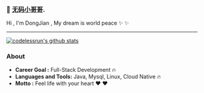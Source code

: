 ###  :sparkling_heart: [无码小哥哥](https://codeless.run).

Hi , I'm DongJian , My dream is world peace :sparkles: :sparkles:

---

[![codelessrun's github stats](https://github-readme-stats.vercel.app/api?username=codelessrun&count_private=true&show_icons=true&theme=radical)](https://github.com/codelessrun)

### About

-  **Career Goal :** Full-Stack Development :fire: 
-  **Languages and Tools:** Java, Mysql, Linux, Cloud Native :fire: 
-  **Motto :** Feel life with your heart :heart: :heart:
